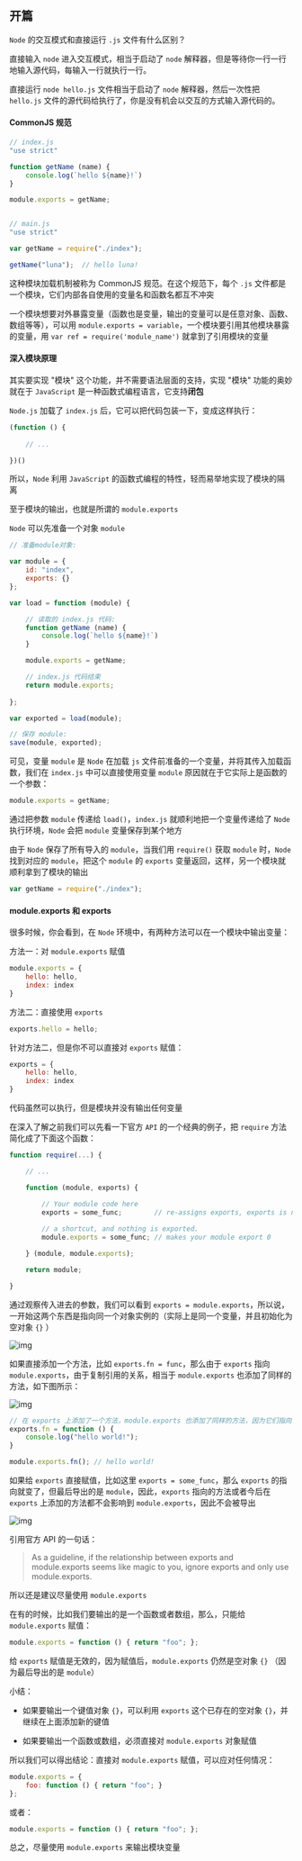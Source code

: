 ## 开篇

```Node``` 的交互模式和直接运行 ```.js``` 文件有什么区别？

直接输入 ```node``` 进入交互模式，相当于启动了 ```node``` 解释器，但是等待你一行一行地输入源代码，每输入一行就执行一行。

直接运行 ```node hello.js``` 文件相当于启动了 ```node``` 解释器，然后一次性把 ```hello.js``` 文件的源代码给执行了，你是没有机会以交互的方式输入源代码的。


#### CommonJS 规范

```js
// index.js
"use strict"

function getName (name) {
    console.log(`hello ${name}!`)
}

module.exports = getName;


// main.js
"use strict"

var getName = require("./index");

getName("luna");  // hello luna!
```

这种模块加载机制被称为 CommonJS 规范。在这个规范下，每个 ```.js``` 文件都是一个模块，它们内部各自使用的变量名和函数名都互不冲突

一个模块想要对外暴露变量（函数也是变量，输出的变量可以是任意对象、函数、数组等等），可以用 ```module.exports = variable```，一个模块要引用其他模块暴露的变量，用 ```var ref = require('module_name')``` 就拿到了引用模块的变量


#### 深入模块原理

其实要实现 "模块" 这个功能，并不需要语法层面的支持，实现 "模块" 功能的奥妙就在于 ```JavaScript``` 是一种函数式编程语言，它支持**闭包**

```Node.js``` 加载了 ```index.js``` 后，它可以把代码包装一下，变成这样执行：

```js
(function () {
    
    // ...

})()
```

所以，```Node``` 利用 ```JavaScript``` 的函数式编程的特性，轻而易举地实现了模块的隔离

至于模块的输出，也就是所谓的 ```module.exports```

```Node``` 可以先准备一个对象 ```module```

```js
// 准备module对象:

var module = {
    id: "index",
    exports: {}
};

var load = function (module) {

    // 读取的 index.js 代码:
    function getName (name) {
        console.log(`hello ${name}!`)
    }

    module.exports = getName;

    // index.js 代码结束
    return module.exports;
    
};

var exported = load(module);

// 保存 module:
save(module, exported);
```

可见，变量 ```module``` 是 ```Node``` 在加载 ```js``` 文件前准备的一个变量，并将其传入加载函数，我们在 ```index.js``` 中可以直接使用变量 ```module``` 原因就在于它实际上是函数的一个参数：

```js
module.exports = getName;
```

通过把参数 ```module``` 传递给 ```load()```，```index.js``` 就顺利地把一个变量传递给了 ```Node``` 执行环境，```Node``` 会把 ```module``` 变量保存到某个地方

由于 ```Node``` 保存了所有导入的 ```module```，当我们用 ```require()``` 获取 ```module``` 时，```Node``` 找到对应的 ```module```，把这个 ```module``` 的 ```exports``` 变量返回，这样，另一个模块就顺利拿到了模块的输出

```js
var getName = require("./index");
```


#### module.exports 和 exports

很多时候，你会看到，在 ```Node``` 环境中，有两种方法可以在一个模块中输出变量：

方法一：对 ```module.exports``` 赋值

```js
module.exports = {
    hello: hello,
    index: index
}
```

方法二：直接使用 ```exports```

```js
exports.hello = hello;
```

针对方法二，但是你不可以直接对 ```exports``` 赋值：

```js
exports = {
    hello: hello,
    index: index
}
```

代码虽然可以执行，但是模块并没有输出任何变量

在深入了解之前我们可以先看一下官方 ```API``` 的一个经典的例子，把 ```require``` 方法简化成了下面这个函数：

```js
function require(...) {

    // ...  

    function (module, exports) {

        // Your module code here  
        exports = some_func;        // re-assigns exports, exports is no longer  
        
        // a shortcut, and nothing is exported.  
        module.exports = some_func; // makes your module export 0  

    } (module, module.exports);

    return module;

}  
```

通过观察传入进去的参数，我们可以看到 ```exports = module.exports```，所以说，一开始这两个东西是指向同一个对象实例的（实际上是同一个变量，并且初始化为空对象 ```{}``` ）

![img](http://img.my.csdn.net/uploads/201503/05/1425555505_4273.png)

如果直接添加一个方法，比如 ```exports.fn = func```，那么由于 ```exports``` 指向 ```module.exports```，由于复制引用的关系，相当于 ```module.exports``` 也添加了同样的方法，如下图所示：

![img](http://img.my.csdn.net/uploads/201503/05/1425555505_2279.png)

```js
// 在 exports 上添加了一个方法，module.exports 也添加了同样的方法，因为它们指向了同样的对象实例  
exports.fn = function () { 
    console.log("hello world!");
}

module.exports.fn(); // hello world! 
```

如果给 ```exports``` 直接赋值，比如这里 ```exports = some_func```，那么 ```exports``` 的指向就变了，但最后导出的是 ```module```，因此，```exports``` 指向的方法或者今后在 ```exports``` 上添加的方法都不会影响到 ```module.exports```，因此不会被导出

![img](http://img.my.csdn.net/uploads/201503/05/1425555506_5192.png)

引用官方 API 的一句话：

> As a guideline, if the relationship between exports and module.exports seems like magic to you, ignore exports and only use module.exports.

所以还是建议尽量使用 ```module.exports```

在有的时候，比如我们要输出的是一个函数或者数组，那么，只能给 ```module.exports``` 赋值：

```js
module.exports = function () { return "foo"; };
```

给 ```exports``` 赋值是无效的，因为赋值后，```module.exports``` 仍然是空对象 ```{}``` （因为最后导出的是 ```module```）

小结：

* 如果要输出一个键值对象 ```{}```，可以利用 ```exports``` 这个已存在的空对象 ```{}```，并继续在上面添加新的键值

* 如果要输出一个函数或数组，必须直接对 ```module.exports``` 对象赋值

所以我们可以得出结论：直接对 ```module.exports``` 赋值，可以应对任何情况：

```js
module.exports = {
    foo: function () { return "foo"; }
};
```

或者：

```js
module.exports = function () { return "foo"; };
```

总之，尽量使用 ```module.exports``` 来输出模块变量
